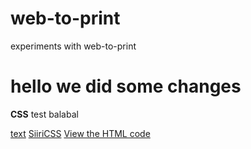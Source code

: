 # web-to-print

experiments with web-to-print

# **hello we did some changes**

**CSS**
test balabal

[text](CSS/20241022_CSS_Grid_001_ST.html)
[SiiriCSS](CSS/20241022_CSS_Grid_001_AY.html)
[View the HTML code](https://github.com/STAYAYAY/web-to-print/blob/main/20241022_CSS_Grid_001_AY.html)
